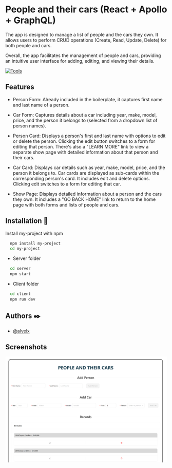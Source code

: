 
# People and their cars (React + Apollo + GraphQL)

The app is designed to manage a list of people and the cars they own. It allows users to perform CRUD operations (Create, Read, Update, Delete) for both people and cars.

Overall, the app facilitates the management of people and cars, providing an intuitive user interface for adding, editing, and viewing their details.

[![Tools](https://skillicons.dev/icons?i=react,github,vite,apollo&perline=4)](https://skillicons.dev)

## Features

- Person Form: Already included in the boilerplate, it captures first name and last name of a person.

- Car Form: Captures details about a car including year, make, model, price, and the person it belongs to (selected from a dropdown list of person names).

- Person Card: Displays a person's first and last name with options to edit or delete the person. Clicking the edit button switches to a form for editing that person. There's also a "LEARN MORE" link to view a separate show page with detailed information about that person and their cars.

- Car Card: Displays car details such as year, make, model, price, and the person it belongs to. Car cards are displayed as sub-cards within the corresponding person's card. It includes edit and delete options. Clicking edit switches to a form for editing that car.

- Show Page: Displays detailed information about a person and the cars they own. It includes a "GO BACK HOME" link to return to the home page with both forms and lists of people and cars.

## Installation :floppy_disk:

Install my-project with npm

```bash
  npm install my-project
  cd my-project
```

- Server folder     
```bash
  cd server
  npm start
```

- Client folder     
```bash
  cd client
  npm run dev
```
## Authors :black_nib:

- [@alvelx](https://github.com/alvelx)


## Screenshots

![App Screenshot](./client/src/assets/app.png)

